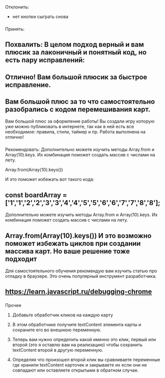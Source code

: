 ###
Отклонить:
- нет кнопки сыграть снова

###
Принять:

###
Похвалить:
В целом подход верный и вам плюсик за лаконичный и понятный код, но есть пару исправлений:
---
Отлично! Вам большой плюсик за быстрое исправление.
---
Вам большой плюс за то что самостоятельно разобрались с кодом перемешивания карт.
---
Вам большой плюс за оформление работы! Вы создали игру которую уже можно публиковать в интернете, так как в ней есть все необходимое: правила, стили, таймер и пр. Работа выполнена на отлично!

###
Рекомендовать:
Дополнительно можете изучить методы Array.from и Array(10).keys. Их комбинация поможет создать массив с числами на лету.

Array.from(Array(10).keys())

И это поможет избежать вот такого кода:

const boardArray = ['1','1','2','2','3','3','4','4','5','5','6','6','7','7','8','8'];
---
Дополнительно можете изучить методы Array.from и Array(10).keys. Их комбинация поможет создать массив с числами на лету.

Array.from(Array(10).keys())
И это возможно поможет избежать циклов при создании массива карт. Но ваше решение тоже подходит
---
Для самостоятельного обучения рекомендую вам изучить статью про отладку в браузере. Это очень популярный инструмент разработчика.

https://learn.javascript.ru/debugging-chrome
---





###
Прочее




1. Добавьте обработчик кликов на каждую карту

2. В этом обработчике получите textContent элемента карты и сохраните его во внешнюю переменную.

3. Теперь вам нужно определить какой именно это клик, первый или второй (это я оставлю вам на реализацию) чтобы сохранить textContent второй в другую переменную.

4. Определяя что произошел второй клик вы сравниваете переменные где хранили textContent карточек и закрываете их если они не совпадают или оставляете открытыми в обратном случае.
